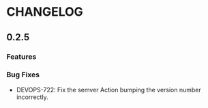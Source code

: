 # CHANGELOG

## 0.2.5

### Features

### Bug Fixes

- DEVOPS-722: Fix the semver Action bumping the version number incorrectly.

